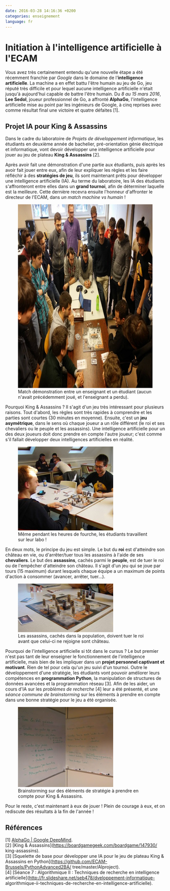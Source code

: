 ```yaml
---
date: 2016-03-28 14:16:36 +0200
categories: enseignement
language: fr
---
```


# Initiation à l'intelligence artificielle à l'ECAM

Vous avez très certainement entendu qu'une nouvelle étape a été récemment
franchie par _Google_ dans le domaine de l'**intelligence artificielle**. La
machine a en effet battu l'être humain au jeu de Go, jeu réputé très difficile
et pour lequel aucune intelligence artificielle n'était jusqu'à aujourd'hui
capable de battre l'être humain. Du _8 au 15 mars 2016_, **Lee Sedol**, joueur
professionnel de Go, a affronté **AlphaGo**, l'intelligence artificielle mise au
point par les ingénieurs de Google, à cinq reprises avec comme résultat final
une victoire et quatre défaites [1].

## Projet IA pour King & Assassins

Dans le cadre du laboratoire de _Projets de développement informatique_, les
étudiants en deuxième année de bachelier, pré-orientation génie électrique et
informatique, vont devoir développer une intelligence artificielle pour jouer
au jeu de plateau **King & Assassins** [2].

Après avoir fait une démonstration d'une partie aux étudiants, puis après les
avoir fait jouer entre eux, afin de leur expliquer les règles et les faire
réfléchir à des **stratégies de jeu**, ils sont maintenant prêts pour
développer une intelligence artificielle (IA). Au terme du laboratoire, les IA
des étudiants s'affronteront entre elles dans un **grand tournoi**, afin de
déterminer laquelle est la meilleure. Cette dernière recevra ensuite l'honneur
d'affronter le directeur de l'ECAM, dans _un match machine vs humain_ !

<figure>
  <img src="/images/blog/king-assassins-demo.jpg" width="768" height="576"
  alt="Démonstration d'une partie de King & Assassins" />
  <figcaption>Match démonstration entre un enseignant et un étudiant (aucun
  n'avait précédemment joué, et l'enseignant a perdu).</figcaption>
</figure>

Pourquoi King & Assassins ? Il s'agit d'un jeu très intéressant pour plusieurs
raisons. Tout d'abord, les règles sont très rapides à comprendre et les parties
sont courtes (30 minutes en moyenne). Ensuite, c'est un **jeu asymétrique**,
dans le sens où chaque joueur a un rôle différent (le roi et ses chevaliers ou
le peuple et les assassins). Une intelligence artificielle pour un des deux
joueurs doit donc prendre en compte l'autre joueur; c'est comme s'il fallait
développer deux intelligences artificielles en réalité.

<figure>
  <img src="/images/blog/king-assassins-training.jpg" width="300" height="263"
  alt="Entrainement à King & Assassins" />
  <figcaption>Même pendant les heures de fourche, les étudiants travaillent sur
  leur labo !</figcaption>
</figure>

En deux mots, le principe du jeu est simple. Le but du **roi** est d'atteindre
son château en vie, ou d'arrêter/tuer tous les assassins à l'aide de ses
**chevaliers**. Le but des **assassins**, cachés parmi le **peuple**, est de
tuer le roi ou de l'empêcher d'atteindre son château. Il s'agit d'un jeu qui se
joue par tours (15 maximum) durant lesquels chaque équipe a un maximum de
points d'action à consommer (avancer, arrêter, tuer...).

<figure>
  <img src="/images/blog/king-assassins-board.jpg" width="300" height="152"
  alt="Plateau du jeu King & Assassins" />
  <figcaption>Les assassins, cachés dans la population, doivent tuer le roi
  avant que celui-ci ne rejoigne sont château.</figcaption>
</figure>

Pourquoi de l'intelligence artificielle si tôt dans le cursus ? Le but premier
n'est pas tant de leur enseigner le fonctionnement de l'intelligence
artificielle, mais bien de les impliquer dans un **projet personnel captivant
et motivant**. Rien de tel pour cela qu'un jeu suivi d'un tournoi. Outre le
développement d'une stratégie, les étudiants vont pouvoir améliorer leurs
compétences en **programmation Python**, la manipulation de structures de
données avancées et la programmation réseau [3]. Afin de les aider, un cours
d'IA sur les _problèmes de recherche_ [4] leur a été présenté, et une _séance
commune de brainstorming_ sur les éléments à prendre en compte dans une bonne
stratégie pour le jeu a été organisée.

<figure>
  <img src="/images/blog/king-assassins-IA-brainstorming.jpg" width="300"
  height="251" alt="Brainstorming pour une IA pour le jeu King & Assassins" />
  <figcaption>Brainstorming sur des éléments de stratégie à prendre en compte
  pour King & Assassins.</figcaption>
</figure>

Pour le reste, c'est maintenant à eux de jouer ! Plein de courage à eux, et on
rediscute des résultats à la fin de l'année !

## Références

[1] [AlphaGo | Google DeepMind](https://deepmind.com/alpha-go.html).<br />
[2] [King & Assassins](https://boardgamegeek.com/boardgame/147930/
king-assassins).<br />
[3] [Squelette de base pour développer une IA pour le jeu de plateau King &
Assassins en Python](https://github.com/ECAM-Brussels/PythonAdvanced2BA/
tree/master/AIproject).<br />
[4] [Séance 7 : Algorithmique II : Techniques de recherche en intelligence
artificielle](http://fr.slideshare.net/seb478/dveloppement-informatique-
algorithmique-ii-techniques-de-recherche-en-intelligence-artificielle).
